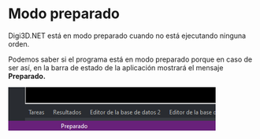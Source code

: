 # Modo preparado

Digi3D.NET está en modo preparado cuando no está ejecutando ninguna orden.

Podemos saber si el programa está en modo preparado porque en caso de ser así, en la barra de estado de la aplicación mostrará el mensaje **Preparado.**

![Barra de mensajes mostrando que est&#xE1; en modo preparado](../../../../../../.gitbook/assets/modopreparado.png)

